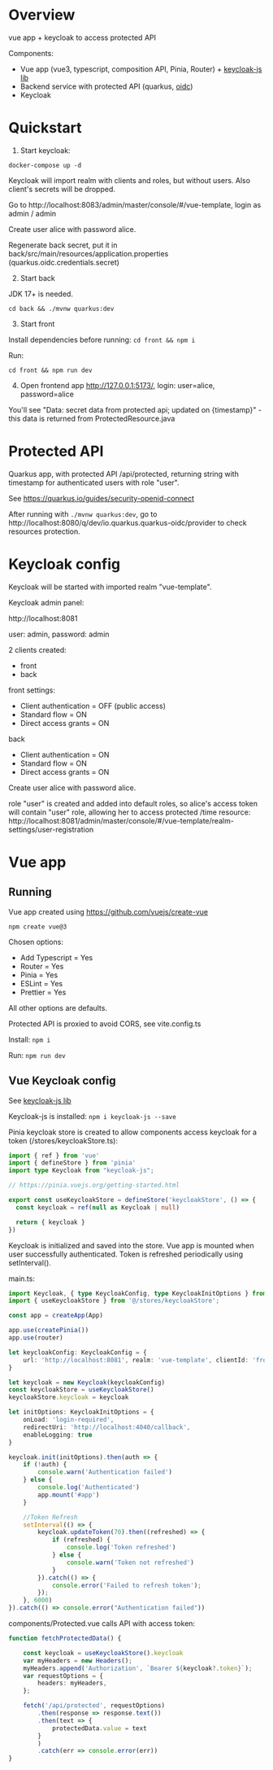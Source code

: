 # Overview

vue app + keycloak to access protected API

Components:
* Vue app (vue3, typescript, composition API, Pinia, Router) + [keycloak-js lib](https://www.keycloak.org/securing-apps/vue)
* Backend service with protected API (quarkus, [oidc](https://quarkus.io/guides/security-openid-connect))
* Keycloak

# Quickstart

1. Start keycloak:

```shell
docker-compose up -d
```

Keycloak will import realm with clients and roles, but without users. Also client's secrets will be dropped.


Go to http://localhost:8083/admin/master/console/#/vue-template, login as admin / admin

Create user alice with password alice.

Regenerate back secret, put it in back/src/main/resources/application.properties (quarkus.oidc.credentials.secret)

2. Start back

JDK 17+ is needed.

```shell
cd back && ./mvnw quarkus:dev
```

3. Start front

Install dependencies before running: ```cd front && npm i```

Run:

```shell
cd front && npm run dev
```

4. Open frontend app http://127.0.0.1:5173/, login: user=alice, password=alice

You'll see "Data: secret data from protected api; updated on {timestamp}" - this data is returned from ProtectedResource.java

# Protected API

Quarkus app, with protected API /api/protected, returning string with timestamp for authenticated users with role "user".

See https://quarkus.io/guides/security-openid-connect

After running with ```./mvnw quarkus:dev```, go to http://localhost:8080/q/dev/io.quarkus.quarkus-oidc/provider to check resources protection.

# Keycloak config
Keycloak will be started with imported realm "vue-template".

Keycloak admin panel:

http://localhost:8081

user: admin, password: admin

2 clients created:
* front
* back

front settings:
* Client authentication = OFF (public access)
* Standard flow = ON
* Direct access grants = ON

back 
* Client authentication = ON
* Standard flow = ON
* Direct access grants = ON

Create user alice with password alice.

role "user" is created and added into default roles, so alice's access token will contain "user" role, allowing her to access protected /time resource: http://localhost:8081/admin/master/console/#/vue-template/realm-settings/user-registration 

# Vue app

## Running
Vue app created using https://github.com/vuejs/create-vue

```shell
npm create vue@3
```

Chosen options:
* Add Typescript = Yes
* Router = Yes
* Pinia = Yes
* ESLint = Yes
* Prettier = Yes

All other options are defaults.

Protected API is proxied to avoid CORS, see vite.config.ts

Install: ```npm i```

Run: ```npm run dev```

## Vue Keycloak config

See [keycloak-js lib](https://www.keycloak.org/securing-apps/vue)

Keycloak-js is installed: ```npm i keycloak-js --save```

Pinia keycloak store is created to allow components access keycloak for a token (/stores/keycloakStore.ts):

```typescript
import { ref } from 'vue'
import { defineStore } from 'pinia'
import type Keycloak from "keycloak-js";

// https://pinia.vuejs.org/getting-started.html

export const useKeycloakStore = defineStore('keycloakStore', () => {
  const keycloak = ref(null as Keycloak | null)

  return { keycloak }
})

```

Keycloak is initialized and saved into the store. Vue app is mounted when user successfully authenticated. Token is refreshed periodically using setInterval().

main.ts:

```typescript
import Keycloak, { type KeycloakConfig, type KeycloakInitOptions } from "keycloak-js";
import { useKeycloakStore } from '@/stores/keycloakStore';

const app = createApp(App)

app.use(createPinia())
app.use(router)

let keycloakConfig: KeycloakConfig = {
    url: 'http://localhost:8081', realm: 'vue-template', clientId: 'front'
}

let keycloak = new Keycloak(keycloakConfig)
const keycloakStore = useKeycloakStore()
keycloakStore.keycloak = keycloak

let initOptions: KeycloakInitOptions = {
    onLoad: 'login-required',
    redirectUri: 'http://localhost:4040/callback',
    enableLogging: true
}

keycloak.init(initOptions).then(auth => {
    if (!auth) {
        console.warn('Authentication failed')
    } else {
        console.log('Authenticated')
        app.mount('#app')
    }

    //Token Refresh
    setInterval(() => {
        keycloak.updateToken(70).then((refreshed) => {
            if (refreshed) {
                console.log('Token refreshed')
            } else {
                console.warn('Token not refreshed')
            }
        }).catch(() => {
            console.error('Failed to refresh token');
        });
    }, 6000)
}).catch(() => console.error("Authentication failed"))
```

components/Protected.vue calls API with access token:

```typescript
function fetchProtectedData() {

    const keycloak = useKeycloakStore().keycloak
    var myHeaders = new Headers();
    myHeaders.append('Authorization', `Bearer ${keycloak?.token}`);
    var requestOptions = {
        headers: myHeaders,
    };

    fetch('/api/protected', requestOptions)
        .then(response => response.text())
        .then(text => {
            protectedData.value = text
        }
        )
        .catch(err => console.error(err))
}
```
